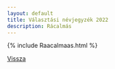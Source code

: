 ```yaml
---
layout: default
title: Választási névjegyzék 2022
description: Rácalmás
---
```


{% include Raacalmaas.html %}

[Vissza](./)